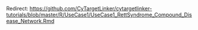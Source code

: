 Redirect: https://github.com/CyTargetLinker/cytargetlinker-tutorials/blob/master/R/UseCase1/UseCase1_RettSyndrome_Compound_Disease_Network.Rmd
